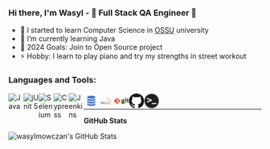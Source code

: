 ### Hi there, I'm Wasyl - 🥷 Full Stack QA Engineer  👋

- 🔭 I started to learn Computer Science in [OSSU](https://github.com/ossu/computer-science) university
- 🌱 I’m currently learning Java 
- 🥅 2024 Goals: Join to Open Source project
- ⚡ Hobby: I learn to play piano and try my strengths in street workout

### Languages and Tools:

<img align="left" alt="Java" width="30px" src="https://cdn.jsdelivr.net/npm/simple-icons@v3/icons/java.svg" />
<img align="left" alt="jUnit 5" width="30px" src="https://junit.org/junit5/assets/img/junit5-logo.png" />
<img align="left" alt="Selenium" width="30px" src="https://selenium.dev/images/selenium_logo_square_green.png" />
<img align="left" alt="Cypress" width="30x" src="https://cloud.githubusercontent.com/assets/1268976/20607953/d7ae489c-b24a-11e6-9cc4-91c6c74c5e88.png" />
<img align="left" alt="Jenkins" width="30px" src="https://jenkins.io/sites/default/files/jenkins_logo.png" />
<img align="left" alt="SQL" width="30px" src="https://raw.githubusercontent.com/github/explore/80688e429a7d4ef2fca1e82350fe8e3517d3494d/topics/sql/sql.png" />
<img align="left" alt="MySQL" width="30px" src="https://raw.githubusercontent.com/github/explore/80688e429a7d4ef2fca1e82350fe8e3517d3494d/topics/mysql/mysql.png" />
<img align="left" alt="Git" width="30px" src="https://raw.githubusercontent.com/github/explore/80688e429a7d4ef2fca1e82350fe8e3517d3494d/topics/git/git.png" />
<img align="left" alt="GitHub" width="30px" src="https://raw.githubusercontent.com/github/explore/78df643247d429f6cc873026c0622819ad797942/topics/github/github.png" />
<img align="left" alt="Terminal" width="30px" src="https://raw.githubusercontent.com/github/explore/80688e429a7d4ef2fca1e82350fe8e3517d3494d/topics/terminal/terminal.png" />
<br />


---

 **GitHub Stats**

<img align="left" alt="wasylmowczan's GitHub Stats" src="https://github-readme-stats.vercel.app/api?username=wasylmowczan&show_icons=true&theme=radical" />


